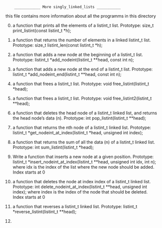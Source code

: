 		____________ More singly_linked_lists ___________

this file contains more information about all the programms in this directory

0. a function that prints all the elements of a listint_t list.
	Prototype: size_t print_listint(const listint_t *h);

1. a function that returns the number of elements in a linked listint_t list.
	Prototype: size_t listint_len(const listint_t *h);

2. a function that adds a new node at the beginning of a listint_t list.
	Prototype: listint_t *add_nodeint(listint_t **head, const int n);

3. a function that adds a new node at the end of a listint_t list.
	Prototype: listint_t *add_nodeint_end(listint_t **head, const int n);

4.  a function that frees a listint_t list.
	Prototype: void free_listint(listint_t *head);

5. a function that frees a listint_t list.
	Prototype: void free_listint2(listint_t **head);

6. a function that deletes the head node of a listint_t linked list, and returns the head node’s data (n).
	Prototype: int pop_listint(listint_t **head);

7. a function that returns the nth node of a listint_t linked list.
	Prototype: listint_t *get_nodeint_at_index(listint_t *head, unsigned int 	 index);

8. a function that returns the sum of all the data (n) of a listint_t linked list.
Prototype: int sum_listint(listint_t *head);

9. Write a function that inserts a new node at a given position.
	Prototype: listint_t *insert_nodeint_at_index(listint_t **head, unsigned int idx, int n);
	where idx is the index of the list where the new node should be added. Index starts at 0

10.  a function that deletes the node at index index of a listint_t linked list.
	Prototype: int delete_nodeint_at_index(listint_t **head, unsigned int index);
	where index is the index of the node that should be deleted. Index starts at 0

11. a function that reverses a listint_t linked list.
	Prototype: listint_t *reverse_listint(listint_t **head);

12. 
